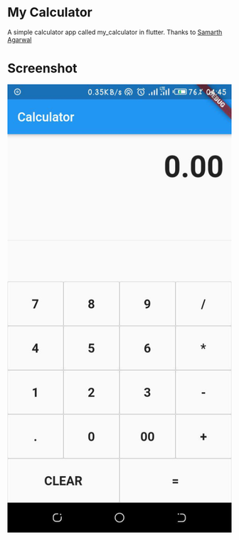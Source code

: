 # My Calculator

A simple calculator app called my_calculator in flutter. Thanks to [Samarth Agarwal](https://www.youtube.com/watch?v=eVG5DkPF5x8)

# Screenshot
![Screen Shot](https://raw.githubusercontent.com/james-muriithi/mycalculator/master/screenshot.jpg)
